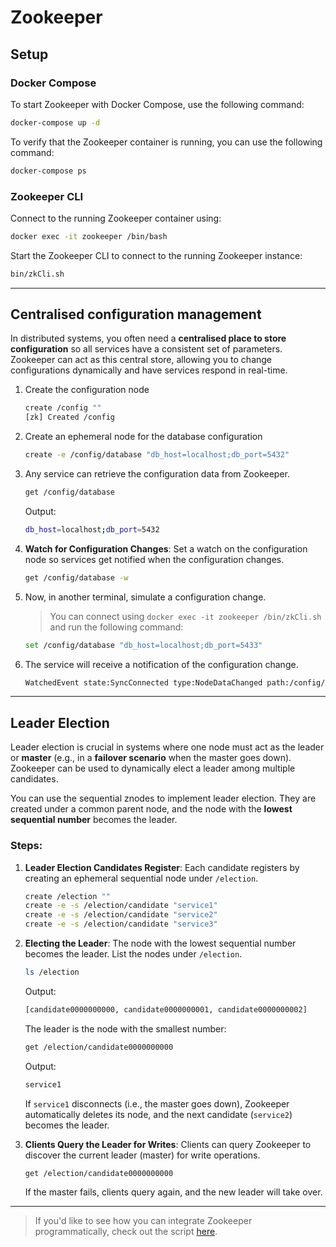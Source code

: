 # Zookeeper

## Setup
### Docker Compose
To start Zookeeper with Docker Compose, use the following command:

```bash
docker-compose up -d
```
To verify that the Zookeeper container is running, you can use the following command:

```bash
docker-compose ps
```
### Zookeeper CLI
Connect to the running Zookeeper container using:

```bash
docker exec -it zookeeper /bin/bash
```

Start the Zookeeper CLI to connect to the running Zookeeper instance:

```bash
bin/zkCli.sh
```

---
## Centralised configuration management

In distributed systems, you often need a **centralised place to store configuration** so all services have a consistent set of parameters.
Zookeeper can act as this central store, allowing you to change configurations dynamically and have services respond in real-time.


1. Create the configuration node

    ```bash
    create /config ""
    [zk] Created /config
    ```
2. Create an ephemeral node for the database configuration

    ```bash
    create -e /config/database "db_host=localhost;db_port=5432"
    ```
3.  Any service can retrieve the configuration data from Zookeeper.

    ```bash
    get /config/database
    ```

    Output:

    ```bash
    db_host=localhost;db_port=5432
    ```
4. **Watch for Configuration Changes**: Set a watch on the configuration node so services get notified when the configuration changes.
    ```bash
    get /config/database -w
    ```

5. Now, in another terminal, simulate a configuration change.
    > You can connect using `docker exec -it zookeeper /bin/zkCli.sh` and run the following command:
    
    ```bash
    set /config/database "db_host=localhost;db_port=5433"
    ```
6. The service will receive a notification of the configuration change.

    ```bash
    WatchedEvent state:SyncConnected type:NodeDataChanged path:/config/database
    ```
---
## Leader Election

Leader election is crucial in systems where one node must act as the leader or **master** (e.g., in a **failover scenario** when the master goes down).
Zookeeper can be used to dynamically elect a leader among multiple candidates.

You can use the sequential znodes to implement leader election.
They are created under a common parent node, and the node with the **lowest sequential number** becomes the leader.

### Steps:

1. **Leader Election Candidates Register**: Each candidate registers by creating an ephemeral sequential node under `/election`.

    ```bash
    create /election ""
    create -e -s /election/candidate "service1"
    create -e -s /election/candidate "service2"
    create -e -s /election/candidate "service3"
    ```

2. **Electing the Leader**: The node with the lowest sequential number becomes the leader. List the nodes under `/election`.

    ```bash
    ls /election
    ```

    Output:
    
    ```bash
    [candidate0000000000, candidate0000000001, candidate0000000002]
    ```

    The leader is the node with the smallest number:
    
    ```bash
    get /election/candidate0000000000
    ```

    Output:
    
    ```bash
    service1
    ```

   If `service1` disconnects (i.e., the master goes down), Zookeeper automatically deletes its node, and the next candidate (`service2`) becomes the leader.


3. **Clients Query the Leader for Writes**: Clients can query Zookeeper to discover the current leader (master) for write operations.

   ```bash
   get /election/candidate0000000000
   ```

   If the master fails, clients query again, and the new leader will take over.

---

> If you'd like to see how you can integrate Zookeeper programmatically, check out the script [here](./zoo.py).